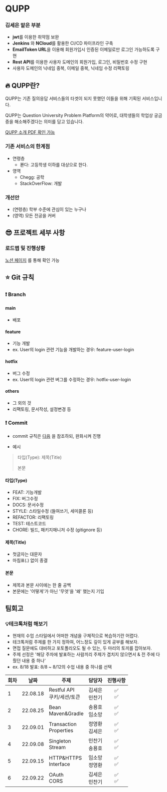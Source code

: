 # QUPP

### 김세은 맡은 부분
- **jwt**를 이용한 취약점 보완
- **Jenkins** 와 **NCloud**를 활용한 CI/CD 파이프라인 구축
- **EmailToken URL**을 이용해 회원가입시 인증된 이메일로만 로그인 가능하도록 구현
- **Rest API**를 이용한 사용자 도메인의 회원가입, 로그인, 비밀번호 수정 구현
- 사용자 도메인의 닉네임 중복, 이메일 중복, 닉네임 수정 리팩토링

## 🔥 QUPP란?

QUPP는 기존 질의응답 서비스들의 타겟이 되지 못했던 이들을 위해 기획된 서비스입니다.

QUPP는 Question University Problem Platform의 약어로, 대학생들의 학업상 궁금증을 해소해주겠다는 의미를 담고 있습니다.

[QUPP 소개 PDF 확인 가능](https://github.com/likelion-backendschool/QUPP/blob/main/QUPP.pdf)

### 기존 서비스의 한계점
- 연령층
  - 콴다: 고등학생 이하를 대상으로 한다.
- 영역
  - Chegg: 공학
  - StackOverFlow: 개발

### 개선안
- (연령층) 학부 수준에 관심이 있는 누구나
- (영역) 모든 전공을 커버

## 😎 프로젝트 세부 사항

### 로드맵 및 진행상황

[노션 페이지](https://www.notion.so/qupp/328abb459b894647b1ad8cc35d7ad4da) 를 통해 확인 가능

## ⭐️️ Git 규칙

### ❗️ Branch

#### main
  - 배포
#### feature
  - 기능 개발
  - ex. User의 login 관련 기능을 개발하는 경우: feature-user-login
####  hotfix
  - 버그 수정
  - ex. User의 login 관련 버그를 수정하는 경우: hotfix-user-login
#### others
  - 그 외의 것
  - 리팩토링, 문서작성, 설정변경 등

### ❗️ Commit

- commit 규칙은 [다음](https://jason-api.tistory.com/89) 을 참조하되, 완화시켜 진행

- 예시
> 타입(Type): 제목(Title)
> 
> 본문

#### 타입(Type)

- FEAT: 기능개발
- FIX: 버그수정
- DOCS: 문서수정
- STYLE: 스타일수정 (들여쓰기, 세미콜론 등)
- REFACTOR: 리팩토링
- TEST: 테스트코드
- CHORE: 빌드, 패키지매니저 수정 (gitignore 등)

#### 제목(Title)

- 첫글자는 대문자
- 마침표(.) 없이 종결

#### 본문

- 제목과 본문 사이에는 한 줄 공백
- 본문에는 '어떻게'가 아닌 '무엇'을 '왜' 했는지 기입

## 팀회고

### 💡테크톡처럼 해보기

- 현재의 수업 스타일에서 어떠한 개념을 구체적으로 복습하기란 어렵다.
- 테크톡처럼 주제를 한 가지 정하여, 어느정도 깊이 있게 공부를 해보자.
- 면접 질문에도 대비하고 포토폴리오도 될 수 있는, 두 마리의 토끼를 잡아보자.
- 주제 선정은 '해당 주차에 발표하는 사람끼리 주제가 겹치지 않으면서 & 전 주에 다뤘던 내용 중 하나'
- ex. 8/18 발표: 8/8 ~ 8/12의 수업 내용 중 하나를 선택

|회차|날짜|주제|담당자| 진행사항 |
|---|---|---|---|:----:|
|1|22.08.18|Restful API<br>쿠키/세션/토큰|김세은<br>민찬기|✅<br>✅|
|2|22.08.25|Bean<br>Maven&Gradle|송용호<br>임소망|✅<br>✅|
|3|22.09.01|Transaction<br>Properties|정영환<br>김세은|✅<br>✅|
|4|22.09.08|Singleton<br>Stream|민찬기<br>송용호|✅<br>✅|
|5|22.09.15|HTTP&HTTPS<br>Interface|임소망<br>정영환|✅<br>✅|
|6|22.09.22|OAuth<br>CORS|김세은<br>민찬기|✅<br>✅|
